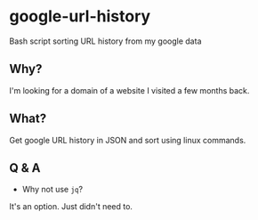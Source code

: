 # google-url-history
Bash script sorting URL history from my google data

## Why?
I'm looking for a domain of a website I visited a few months back.

## What? 
Get google URL history in JSON and sort using linux commands.

## Q & A
 - Why not use `jq`?
 
It's an option. Just didn't need to.
